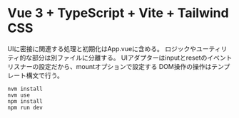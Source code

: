 # Vue 3 + TypeScript + Vite + Tailwind CSS

UIに密接に関連する処理と初期化はApp.vueに含める。
ロジックやユーティリティ的な部分は別ファイルに分離する。
UIアダプターはinputとresetのイベントリスナーの設定だから、mountオプションで設定する
DOM操作の操作はテンプレート構文で行う。

```
nvm install
nvm use
npm install
npm run dev
```

